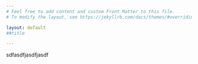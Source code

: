 ```yaml
---
# Feel free to add content and custom Front Matter to this file.
# To modify the layout, see https://jekyllrb.com/docs/themes/#overriding-theme-defaults

layout: default
##title

---
```

sdfasdfjasdfjasdf
